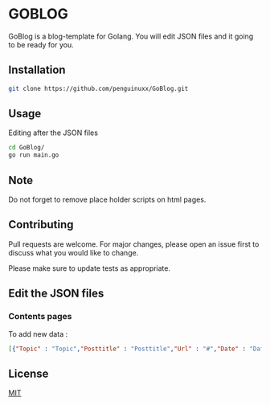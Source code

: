 # GOBLOG

GoBlog is a blog-template for Golang. You will  edit JSON files and it going to be ready for you.

## Installation


```bash
git clone https://github.com/penguinuxx/GoBlog.git
```

## Usage
Editing after the JSON files 
```bash
cd GoBlog/
go run main.go
```

## Note 
Do not forget to remove place holder scripts on html pages.

## Contributing

Pull requests are welcome. For major changes, please open an issue first
to discuss what you would like to change.

Please make sure to update tests as appropriate.

## Edit the JSON files

### Contents pages
To add new data :
```json
[{"Topic" : "Topic","Posttitle" : "Posttitle","Url" : "#","Date" : "Date","ContextText" : "ContextText"},{"NEW DATA"}]
```


## License

[MIT](https://choosealicense.com/licenses/mit/)
